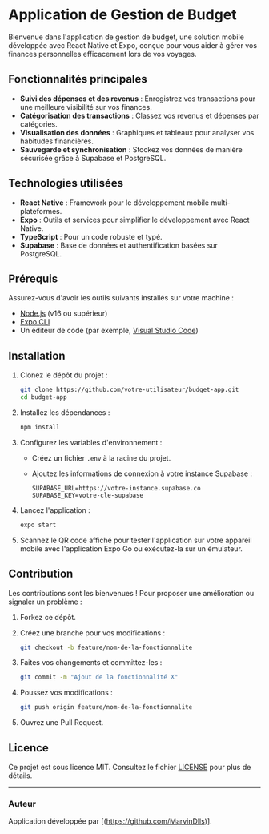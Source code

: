 # Application de Gestion de Budget

Bienvenue dans l'application de gestion de budget, une solution mobile développée avec React Native et Expo, conçue pour vous aider à gérer vos finances personnelles efficacement lors de vos voyages.

## Fonctionnalités principales

- **Suivi des dépenses et des revenus** : Enregistrez vos transactions pour une meilleure visibilité sur vos finances.
- **Catégorisation des transactions** : Classez vos revenus et dépenses par catégories.
- **Visualisation des données** : Graphiques et tableaux pour analyser vos habitudes financières.
- **Sauvegarde et synchronisation** : Stockez vos données de manière sécurisée grâce à Supabase et PostgreSQL.

## Technologies utilisées

- **React Native** : Framework pour le développement mobile multi-plateformes.
- **Expo** : Outils et services pour simplifier le développement avec React Native.
- **TypeScript** : Pour un code robuste et typé.
- **Supabase** : Base de données et authentification basées sur PostgreSQL.

## Prérequis

Assurez-vous d'avoir les outils suivants installés sur votre machine :

- [Node.js](https://nodejs.org/) (v16 ou supérieur)
- [Expo CLI](https://docs.expo.dev/get-started/installation/)
- Un éditeur de code (par exemple, [Visual Studio Code](https://code.visualstudio.com/))

## Installation

1. Clonez le dépôt du projet :

   ```bash
   git clone https://github.com/votre-utilisateur/budget-app.git
   cd budget-app
   ```

2. Installez les dépendances :

   ```bash
   npm install
   ```

3. Configurez les variables d'environnement :

   - Créez un fichier `.env` à la racine du projet.
   - Ajoutez les informations de connexion à votre instance Supabase :

     ```env
     SUPABASE_URL=https://votre-instance.supabase.co
     SUPABASE_KEY=votre-cle-supabase
     ```

4. Lancez l'application :

   ```bash
   expo start
   ```

5. Scannez le QR code affiché pour tester l'application sur votre appareil mobile avec l'application Expo Go ou exécutez-la sur un émulateur.

## Contribution

Les contributions sont les bienvenues ! Pour proposer une amélioration ou signaler un problème :

1. Forkez ce dépôt.
2. Créez une branche pour vos modifications :

   ```bash
   git checkout -b feature/nom-de-la-fonctionnalite
   ```

3. Faites vos changements et committez-les :

   ```bash
   git commit -m "Ajout de la fonctionnalité X"
   ```

4. Poussez vos modifications :

   ```bash
   git push origin feature/nom-de-la-fonctionnalite
   ```

5. Ouvrez une Pull Request.

## Licence

Ce projet est sous licence MIT. Consultez le fichier [LICENSE](LICENSE) pour plus de détails.

---

### Auteur

Application développée par [(https://github.com/MarvinDlls)].
